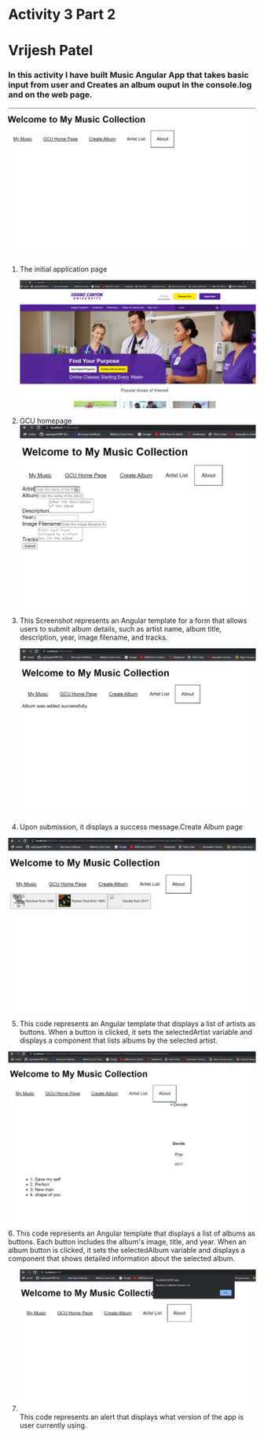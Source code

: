# Activity 3 Part 2
# Vrijesh Patel
###  In this activity I have built Music  Angular App that takes basic input from user and Creates an album ouput in the console.log and on the web page.


   ![The initial application page ](ss1.png)
   
   
   

1. The initial application page

   ![Screen shot Of GCU home page ](ss2.png)
2. GCU homepage
   ![Screen shot create page ](ss3.PNG)
3. This Screenshot  represents an Angular template for a form that allows users to submit album details, such as artist name, album title, description, year, image filename, and tracks.
   
   ![Artist List page showing your added album/artist ](ss6.PNG)
4.  Upon submission, it displays a success message.Create Album page

 ![Artist List page showing your added album/artist ](ss7.PNG)

  5. This code represents an Angular template that displays a list of artists as buttons. When a button is clicked, it sets the selectedArtist variable and displays a component that lists albums by the selected artist.

![Artist List page showing your added album/artist ](ss8.PNG)
6. This code represents an Angular template that displays a list of albums as buttons. Each button includes the album's image, title, and year. When an album button is clicked, it sets the selectedAlbum variable and displays a component that shows detailed information about the selected album.

7. ![About box ](ss9.PNG)
This code represents an alert that displays what version  of the app is user currently using.
